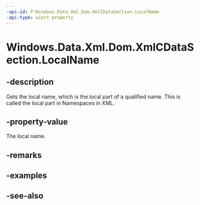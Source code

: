 ----api-id: P:Windows.Data.Xml.Dom.XmlCDataSection.LocalName
-api-type: winrt property
---<!-- Property syntaxpublic object LocalName { get; }--># Windows.Data.Xml.Dom.XmlCDataSection.LocalName## -descriptionGets the local name, which is the local part of a qualified name. This is called the local part in Namespaces in XML.## -property-valueThe local name.## -remarks## -examples## -see-also